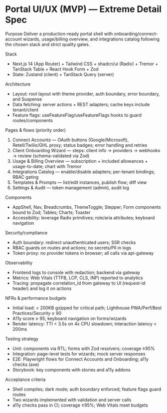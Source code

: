 # Portal UI/UX (MVP) — Extreme Detail Spec

Purpose
Deliver a production-ready portal shell with onboarding/connect-account wizards, usage/billing overview, and integrations catalog following the chosen stack and strict quality gates.

Stack
- Next.js 14 (App Router) + Tailwind CSS + shadcn/ui (Radix) + Tremor + TanStack Table + React Hook Form + Zod
- State: Zustand (client) + TanStack Query (server)

Architecture
- Layout: root layout with theme provider, auth boundary, error boundary, and Suspense
- Data fetching: server actions + REST adapters; cache keys include tenant/client
- Feature flags: useFeatureFlag/useFeatureFlags hooks to guard routes/components

Pages & flows (priority order)
1) Connect Accounts — OAuth buttons (Google/Microsoft), Retell/Twilio/GHL proxy; status badges; error handling and retries
2) Client Onboarding Wizard — steps: client info → providers → webhooks → review (schema-validated via Zod)
3) Usage & Billing Overview — subscription + included allowances + usage-to-date; chart with Tremor
4) Integrations Catalog — enable/disable adapters; per-tenant bindings; RBAC gating
5) Templates & Prompts — list/edit instances, publish flow; diff view
6) Settings & Audit — token management (admin), audit log

Components
- AppShell, Nav, Breadcrumbs, ThemeToggle; Stepper; Form components bound to Zod; Tables; Charts; Toaster
- Accessibility: leverage Radix primitives; role/aria attributes; keyboard navigation

Security/compliance
- Auth boundary: redirect unauthenticated users; SSR checks
- RBAC guards on routes and actions; no secrets/PII in logs
- Token proxy: no provider tokens in browser; all calls via api-gateway

Observability
- Frontend logs to console with redaction; backend via gateway
- Metrics: Web Vitals (TTFB, LCP, CLS, INP) reported to analytics
- Tracing: propagate correlation_id from gateway to UI (request-id header) and log it on actions

NFRs & performance budgets
- Initial load: < 200KB gzipped for critical path; Lighthouse PWA/Perf/Best Practices/Security ≥ 90
- A11y score ≥ 95; keyboard navigation on forms/wizards
- Render latency: TTI < 3.5s on 4x CPU slowdown; interaction latency < 200ms

Testing strategy
- Unit: components via RTL; forms with Zod resolvers; coverage ≥95%
- Integration: page-level tests for wizards; mock server responses
- E2E: Playwright flows for Connect Accounts and Onboarding; a11y checks (axe)
- Storybook: key components with stories and a11y addons

Acceptance criteria
- Shell compiles; dark mode; auth boundary enforced; feature flags guard routes
- Two wizards implemented with validation and server calls
- a11y checks pass in CI; coverage ≥95%; Web Vitals meet budgets
